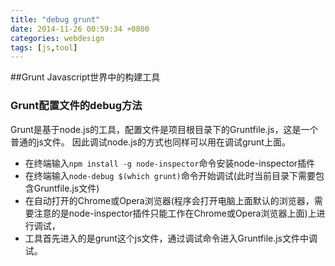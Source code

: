 ```yaml
---
title: "debug grunt"
date: 2014-11-26 00:59:34 +0800
categories: webdesign
tags: [js,tool]
---
```


##Grunt Javascript世界中的构建工具

### Grunt配置文件的debug方法

Grunt是基于node.js的工具，配置文件是项目根目录下的Gruntfile.js，这是一个普通的js文件。
因此调试node.js的方式也同样可以用在调试grunt上面。

<!-- more -->
* 在终端输入`npm install -g node-inspector`命令安装node-inspector插件
* 在终端输入`node-debug $(which grunt)`命令开始调试(此时当前目录下需要包含Gruntfile.js文件)
* 在自动打开的Chrome或Opera浏览器(程序会打开电脑上面默认的浏览器，需要注意的是node-inspector插件只能工作在Chrome或Opera浏览器上面)上进行调试，
* 工具首先进入的是grunt这个js文件，通过调试命令进入Gruntfile.js文件中调试。
